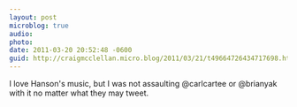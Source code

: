 ```yaml
---
layout: post
microblog: true
audio: 
photo: 
date: 2011-03-20 20:52:48 -0600
guid: http://craigmcclellan.micro.blog/2011/03/21/t49664726434717698.html
---
```

I love Hanson's music, but I was not assaulting @carlcartee or @brianyak with it no matter what they may tweet.
